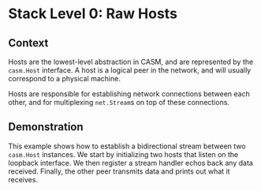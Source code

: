 # Stack Level 0: Raw Hosts

## Context

Hosts are the lowest-level abstraction in CASM, and are represented by the `casm.Host` interface.  A host is a logical peer in the network, and will usually
correspond to a physical machine.

Hosts are responsible for establishing network connections between each other,
and for multiplexing `net.Stream`s on top of these connections.

## Demonstration

This example shows how to establish a bidirectional stream between two `casm.Host` instances.  We start by initializing two hosts that listen on the loopback
interface.  We then register a stream handler echos back any data received.
Finally, the other peer transmits data and prints out what it receives.
